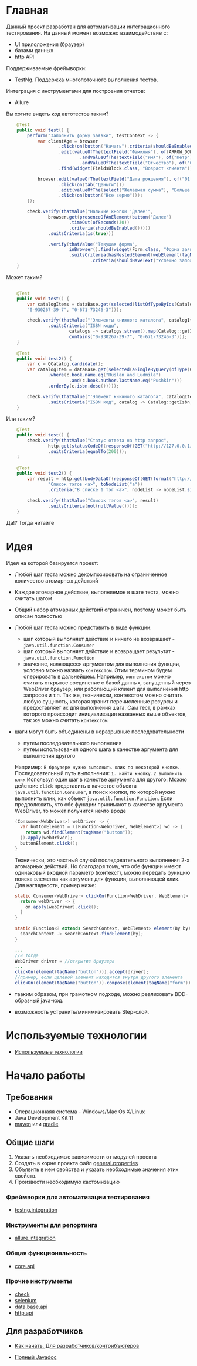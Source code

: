 # Главная

Данный проект разработан для автоматизации интеграционного тестирования. На данный момент возможно взаимодействие с:
- UI прилоложения (браузер)
- базами данных
- http API

Поддерживаемые фреймворки:
- TestNg. Поддержка многопоточного выполнения тестов.

Интеграция с инструментами для построения отчетов:
- Allure

Вы хотите видеть код автотестов таким?

```java
    @Test
    public void test() {
        perform("Заполнить форму заявки", testContext -> {
            var clientAge = browser
                    .click(on(button("Начать").criteria(shouldBeEnabled()).timeOut(ofMinutes(1))))
                    .edit(valueOfThe(textField("Фамилия"), of(ARROW_DOWN, "Иванов"))
                            .andValueOfThe(textField("Имя"), of("Петр"))
                            .andValueOfThe(textField("Отчество"), of("Сидорович")))
                    .find(widget(FieldsBlock.class, "Возраст клиента"));

            browser.edit(valueOfThe(textField("Дата рождения"), of("01.01.1990")))
                    .click(on(tab("Деньги")))
                    .edit(valueOfThe(select("Желаемая сумма"), "Больше 1.000.0000"))
                    .click(on(button("Все верно")));
        });

        check.verify(thatValue("Наличие кнопки 'Далее'",
                browser.get(presenceOfAnElement(button("Далее")
                        .timeOut(ofSeconds(30))
                        .criteria(shouldBeEnabled()))))
                .suitsCriteria(is(true)))

                .verify(thatValue("Текущая форма",
                        inBrowser().find(widget(Form.class, "Форма заявки")))
                        .suitsCriteria(hasNestedElement(webElement(tagName("span"))
                                .criteria(shouldHaveText("Успешно заполнено. Вы можете продолжать")))));
    }
```

Может таким?
```java

    @Test
    public void test() {
        var catalogItems = dataBase.get(selected(listOfTypeByIds(Catalog.class, 
        "0-930267-39-7", "0-671-73246-3")));

        check.verify(thatValue("'Элементы книжного каталога", catalogItems)
                .suitsCriteria("ISBN коды", 
                        catalogs -> catalogs.stream().map(Catalog::getIsbn).collect(toList()),
                        contains("0-930267-39-7", "0-671-73246-3"))); 
    }
    
    @Test
    public void test2() {
        var c = QCatalog.candidate();
        var catalogItem = dataBase.get(selected(aSingleByQuery(ofType(Catalog.class)
                .where(c.book.name.eq("Ruslan and Ludmila")
                        .and(c.book.author.lastName.eq("Pushkin")))
                .orderBy(c.isbn.desc()))));

        check.verify(thatValue("'Элемент книжного каталога", catalogItems)
                .suitsCriteria("ISBN код", catalog -> Catalog::getIsbn, is("0-930267-39-7")));
    }    

```

Или таким?
```java
    @Test
    public void test() {
        check.verify(thatValue("Статус ответа на http запрос", 
                http.get(statusCodeOf(responseOf(GET("http://127.0.0.1/test_page.html"), ofString()))))
                .suitsCriteria(equalTo(200)));        
    }
    
    @Test
    public void test2() {
        var result = http.get(bodyDataOf(responseOf(GET(format("http://127.0.0.1/data.html", REQUEST_URI)), ofString()),
                "Список тэгов <a>", toNodeList("a"))
                .criteria("В списке 1 тэг <a>", nodeList -> nodeList.size() == 1));

        check.verify(thatValue("Список тэгов <a>", result)
                .suitsCriteria(not(nullValue())));      
    }    
```
Да!? Тогда читайте

# Идея

Идея на которой базируется проект:

- Любой шаг теста можно декомпозировать на ограниченное количество атомарных действий
- Каждое атомарное действие, выполняемое в шаге теста, можно считать шагом
- Общий набор атомарных действий ограничен, поэтому может быть описан полностью 
- Любой шаг теста можно представить в виде функции:
  
  - шаг который выполняет действие и ничего не возвращает - `java.util.function.Consumer`
  - шаг который выполняет действие и возвращает результат - `java.util.function.Function`
  - значение, являющееся аргументом для выполнения функции, условно можно назвать `контекстом`. Этим термином будем оперировать в дальнейшем.
  Например, `контекстом` можно считать открытое соединение с базой данных, запущенный через WebDriver браузер, или работающий клиент для выполнения http запросов и т.п. 
  Так же, технически, контекстом можно считать любую сущность, которая хранит перечисленные ресурсы и предоставляет их для выполнения шага. Сам тест, в рамках которого происходит инициализация названных выше объектов, так же можно считать `контекстом`. 

- шаги могут быть объединены в неразрывные последовательности
  
  - путем последовательного выполнения
  - путем использования одного шага в качестве аргумента для выполнения другого
  
  Например: `В браузере нужно выполнить клик по некоторой кнопке.`   
  Последовательный путь выполнения: `1. найти кнопку`. `2 выполнить клик`
  Используя один шаг в качестве аргумента для другого: 
  Можно действие `click` представить в качестве объекта `java.util.function.Consumer`, а поиск кнопки, по которой нужно выполнить клик, как объект `java.util.function.Function`. 
  Если предположить, что обе функции принимают в качестве аргумента WebDriver, то может получится нечто вроде
  
  ```java
  (Consumer<WebDriver>) webDriver -> {  
    var buttonElement = ((Function<WebDriver, WebElement>) wd -> {  
      return wd.findElement(tagName("button"));
    }).apply(webDriver);
    buttonElement.click();
  }
  ```
  Технически, это частный случай последовательного выполнения 2-х атомарных действий. Но благодаря тому, что обе функции имеют одинаковый входной параметр (контекст), можно 
  передать функцию поиска элемента как аргумент для функции, выполняющей клик. Для наглядности, пример ниже:
  
  ```java
  static Consumer<WebDriver> clickOn(Function<WebDriver, WebElement> on) {
    return webDriver -> {
      on.apply(webDriver).click();
    }
  }

  static Function<? extends SearchContext, WebElement> element(By by) {  
    searchContext -> searchContext.findElement(by);
  }

  ...
  //и тогда
  WebDriver driver = //открытие браузера
  ...
  clickOn(element(tagName("button"))).accept(driver);
  //пример, если целевой элемент находится внутри другого элемента
  clickOn(element(tagName("button")).compose(element(tagName("form")))).accept(driver);
  ```
- тааким образом, при грамотном подходе, можно реализовать BDD-образный java-код.
- возможность устранить/минимизировать Step-слой. 

# Используемые технологии

- [Используемые технологии](/doc/Tech_Stack.md)

# Начало работы

## Требования
 
 - Операционнаяя система - Windows/Mac Os X/Linux
 - Java Development Kit 11
 - [maven](https://maven.apache.org/) или [gradle](https://gradle.org/)
 
## Общие шаги

1. Указать необходимые зависимости от модулей проекта
2. Создать в корне проекта файл [general.properties](/doc/rus/core/Properties.md)
3. Объявить в нем свойства и указать необходимые значения этих свойств.
4. Произвести необходимую кастомизацию

### Фреймворки для автоматизации тестирования
 - [testng.integration](/doc/rus/testng/Main.md)

### Инструменты для репортинга
 - [allure.integration](/doc/rus/allure/Main.md)
 
 ### Общая функциональность
 - [core.api](/doc/rus/core/Main.md)

### Прочие инструменты 
  
  - [check](/doc/rus/check/Main.md)
  - [selenium](/doc/rus/selenium/Main.md)
  - [data.base.api](/doc/rus/data.dase/Main.md)
  - [http.api](/doc/rus/data.dase/Main.md)
  
## Для разработчиков 
- [Как начать. Для разработчиков/контрибъютеров](/doc/rus/Get_Started_For_Delelopers.md)  

- [Полный Javadoc](https://tinkoffcreditsystems.github.io/neptune/)  